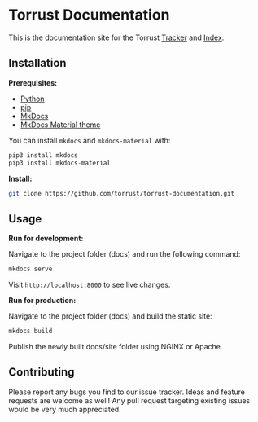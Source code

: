 # Torrust Documentation

This is the documentation site for the Torrust [Tracker](https://github.com/torrust/torrust-tracker) and [Index](https://github.com/torrust/torrust-index).

## Installation

__Prerequisites:__

- [Python](https://www.python.org/)
- [pip](https://pip.pypa.io/en/stable/installing/)
- [MkDocs](https://www.mkdocs.org/#installation)
- [MkDocs Material theme](https://squidfunk.github.io/mkdocs-material/getting-started/)

You can install `mkdocs` and `mkdocs-material` with:

```s
pip3 install mkdocs
pip3 install mkdocs-material
```

__Install:__

```bash
git clone https://github.com/torrust/torrust-documentation.git
```

## Usage

__Run for development:__

Navigate to the project folder (docs) and run the following command:

```bash
mkdocs serve
```

Visit `http://localhost:8000` to see live changes.

__Run for production:__

Navigate to the project folder (docs) and build the static site:

```bash
mkdocs build
```

Publish the newly built docs/site folder using NGINX or Apache.

## Contributing

Please report any bugs you find to our issue tracker. Ideas and feature requests are welcome as well! Any pull request targeting existing issues would be very much appreciated.
